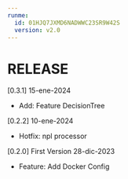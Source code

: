 ```yaml
---
runme:
  id: 01HJQ7JXMD6NADWWC23SR9W42S
  version: v2.0
---
```


# RELEASE

[0.3.1] 15-ene-2024

- Add: Feature DecisionTree

[0.2.2] 10-ene-2024

- Hotfix: npl processor

[0.2.0] First Version 28-dic-2023

- Feature: Add Docker Config